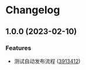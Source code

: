 # Changelog

## 1.0.0 (2023-02-10)


### Features

* 测试自动发布流程 ([3913412](https://github.com/kaishens-cn/test-ci/commit/3913412dac11fc0904339c855f70fbfb9b7adfd5))
